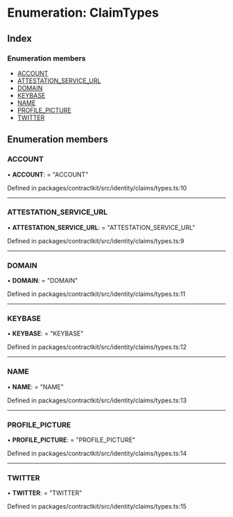 # Enumeration: ClaimTypes

## Index

### Enumeration members

* [ACCOUNT](_identity_claims_types_.claimtypes.md#account)
* [ATTESTATION_SERVICE_URL](_identity_claims_types_.claimtypes.md#attestation_service_url)
* [DOMAIN](_identity_claims_types_.claimtypes.md#domain)
* [KEYBASE](_identity_claims_types_.claimtypes.md#keybase)
* [NAME](_identity_claims_types_.claimtypes.md#name)
* [PROFILE_PICTURE](_identity_claims_types_.claimtypes.md#profile_picture)
* [TWITTER](_identity_claims_types_.claimtypes.md#twitter)

## Enumeration members

###  ACCOUNT

• **ACCOUNT**: = "ACCOUNT"

Defined in packages/contractkit/src/identity/claims/types.ts:10

___

###  ATTESTATION_SERVICE_URL

• **ATTESTATION_SERVICE_URL**: = "ATTESTATION_SERVICE_URL"

Defined in packages/contractkit/src/identity/claims/types.ts:9

___

###  DOMAIN

• **DOMAIN**: = "DOMAIN"

Defined in packages/contractkit/src/identity/claims/types.ts:11

___

###  KEYBASE

• **KEYBASE**: = "KEYBASE"

Defined in packages/contractkit/src/identity/claims/types.ts:12

___

###  NAME

• **NAME**: = "NAME"

Defined in packages/contractkit/src/identity/claims/types.ts:13

___

###  PROFILE_PICTURE

• **PROFILE_PICTURE**: = "PROFILE_PICTURE"

Defined in packages/contractkit/src/identity/claims/types.ts:14

___

###  TWITTER

• **TWITTER**: = "TWITTER"

Defined in packages/contractkit/src/identity/claims/types.ts:15
